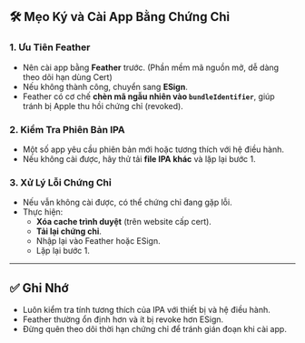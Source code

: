 ## 🛠️ Mẹo Ký và Cài App Bằng Chứng Chỉ

### 1. Ưu Tiên Feather
- Nên cài app bằng **Feather** trước. (Phần mềm mã nguồn mở, dễ dàng theo dõi hạn dùng Cert)
- Nếu không thành công, chuyển sang **ESign**.
- Feather có cơ chế **chèn mã ngẫu nhiên vào `bundleIdentifier`**, giúp tránh bị Apple thu hồi chứng chỉ (revoked).

### 2. Kiểm Tra Phiên Bản IPA
- Một số app yêu cầu phiên bản mới hoặc tương thích với hệ điều hành.
- Nếu không cài được, hãy thử tải **file IPA khác** và lặp lại bước 1.

### 3. Xử Lý Lỗi Chứng Chỉ
- Nếu vẫn không cài được, có thể chứng chỉ đang gặp lỗi.
- Thực hiện:
  - **Xóa cache trình duyệt** (trên website cấp cert).
  - **Tải lại chứng chỉ**.
  - Nhập lại vào Feather hoặc ESign.
  - Lặp lại bước 1.

---

## ✅ Ghi Nhớ
- Luôn kiểm tra tính tương thích của IPA với thiết bị và hệ điều hành.
- Feather thường ổn định hơn và ít bị revoke hơn ESign.
- Đừng quên theo dõi thời hạn chứng chỉ để tránh gián đoạn khi cài app.
